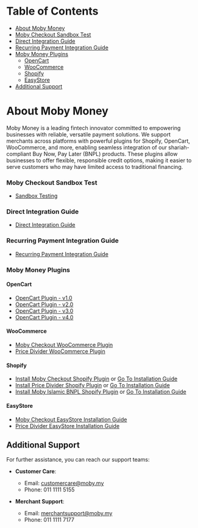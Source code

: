 # Table of Contents

- [About Moby Money](#about-moby-money)
- [Moby Checkout Sandbox Test](#moby-checkout-sandbox-test)
- [Direct Integration Guide](#direct-integration-guide)
- [Recurring Payment Integration Guide](#recurring-integration-guide)
- [Moby Money Plugins](#moby-money-plugins)
  - [OpenCart](#opencart)
  - [WooCommerce](#woocommerce)
  - [Shopify](#shopify)
  - [EasyStore](#easystore)
- [Additional Support](#additional-support)

# About Moby Money

Moby Money is a leading fintech innovator committed to empowering businesses with reliable, versatile payment solutions. We support merchants across platforms with powerful plugins for Shopify, OpenCart, WooCommerce, and more, enabling seamless integration of our shariah-compliant Buy Now, Pay Later (BNPL) products. These plugins allow businesses to offer flexible, responsible credit options, making it easier to serve customers who may have limited access to traditional financing.

### Moby Checkout Sandbox Test

- [Sandbox Testing](sandbox-testing/README.md)

### Direct Integration Guide

- [Direct Integration Guide](direct-integration/README.md)

### Recurring Payment Integration Guide

- [Recurring Payment Integration Guide](recurring-payments/README.md)

### Moby Money Plugins

#### OpenCart

- [OpenCart Plugin - v1.0](https://github.com/MobyPayTech/moby-plugins/tree/main/opencart)
- [OpenCart Plugin - v2.0](https://github.com/MobyPayTech/moby-plugins/tree/main/opencart)
- [OpenCart Plugin - v3.0](https://github.com/MobyPayTech/moby-plugins/tree/main/opencart)
- [OpenCart Plugin - v4.0](https://github.com/MobyPayTech/moby-plugins/tree/main/opencart)

#### WooCommerce

- [Moby Checkout WooCommerce Plugin](https://github.com/MobyPayTech/moby-plugins/tree/main/woocommerce/moby-checkout)
- [Price Divider WooCommerce Plugin](https://github.com/MobyPayTech/moby-plugins/tree/main/woocommerce/price-divider)

#### Shopify

- [Install Moby Checkout Shopify Plugin](https://apps.shopify.com/moby-checkout) or [Go To Installation Guide](shopify/moby-checkout/READEME.md)
- [Install Price Divider Shopify Plugin](https://apps.shopify.com/moby-price-divider) or [Go To Installation Guide](shopify/price-divider/README.md)
- [Install Moby Islamic BNPL Shopify Plugin](https://apps.shopify.com/airapay) or [Go To Installation Guide](shopify/moby-islamic/README.md)


#### EasyStore

- [Moby Checkout EasyStore Installation Guide](easy-store/moby-checkout/README.md)
- [Price Divider EasyStore Installation Guide](easy-store/price-divider/README.md)

## Additional Support

For further assistance, you can reach our support teams:

- **Customer Care**:

  - Email: [customercare@moby.my](mailto:customercare@moby.my)
  - Phone: 011 1111 5155

- **Merchant Support**:
  - Email: [merchantsupport@moby.my](mailto:merchantsupport@moby.my)
  - Phone: 011 1111 7177
